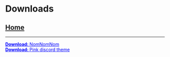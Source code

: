 
# Downloads
## [Home](index)
---------------

<a href="https://www.lukemanners.co.uk/NomTexturePack.zip" style="color:blue" target="_blank"><strong> Download: </strong> NomNomNom</a> \
<a href="pinkdiscord.theme.css" download="pinkdiscord.theme.css" style="color:blue" target="_blank"><strong> Download: </strong> Pink discord theme</a>
